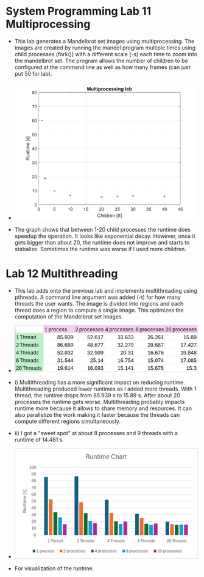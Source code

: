# System Programming Lab 11 Multiprocessing


- This lab generates a Mandelbrot set images using multiprocessing. The images are created by running the mandel program multiple times using child processes (fork()) with a different scale (-s) each time to zoom into the mandelbrot set. The program allows the number of children to be configured at the command line as well as how many frames (can just put 50 for lab).

- ![Runtime Results](runtime_plot.png)

- The graph shows that between 1-20 child processes the runtime does speedup the operation. It looks like exponential decay. However, once it gets bigger than about 20, the runtime does not improve and starts to stabalize. Sometimes the runtime was worse if I used more children.

# Lab 12 Multithreading

- This lab adds onto the previous lab and implements multithreading using pthreads. A command line argument was added (-t) for how many threads the user wants. The image is divided into regions and each thread does a region to compute a single image. This optimizes the computation of the Mandelbrot set images.

- ![Runtime Results](Runtime_Table.png)

- i) Multithreading has a more significant impact on reducing runtime. Multithreading produced lower runtimes as I added more threads. With 1 thread, the runtime drops from 85.939 s to 15.89 s. After about 20 processes the runtime gets worse. Multithreading probably impacts runtime more because it allows to share memory and resources. It can also parallelize the work making it faster because the threads can compute different regions simultaneously.

- ii) I got a "sweet spot" at about 8 processes and 9 threads with a runtime of 14.481 s. 

- ![Runtime Results](Runtime_Chart.png)

- For visualization of the runtime.